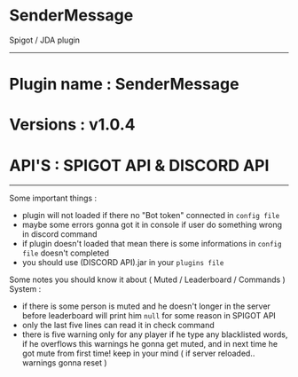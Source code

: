 # SenderMessage
Spigot / JDA plugin
____________________________

# Plugin name : SenderMessage

# Versions : v1.0.4

# API'S : SPIGOT API & DISCORD API
____________________________

Some important things :
 - plugin will not loaded if there no "Bot token" connected in `config file`
 - maybe some errors gonna got it in console if user do something wrong in discord command
 - if plugin doesn't loaded that mean there is some informations in `config file` doesn't completed
 - you should use (DISCORD API).jar in your `plugins file`

Some notes you should know it about ( Muted / Leaderboard / Commands ) System :
 - if there is some person is muted and he doesn't longer in the server before leaderboard will print him `null` for some reason in SPIGOT API
 - only the last five lines can read it in check command
 - there is five warning only for any player if he type any blacklisted words, if he overflows this warnings he gonna get muted, and in next time he    got mute from first time! keep in your mind ( if server reloaded.. warnings gonna reset )
